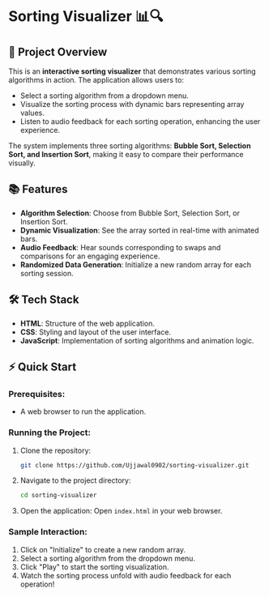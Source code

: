 # Sorting Visualizer 📊🔍

## 🚀 Project Overview

This is an **interactive sorting visualizer** that demonstrates various sorting algorithms in action. The application allows users to:
- Select a sorting algorithm from a dropdown menu.
- Visualize the sorting process with dynamic bars representing array values.
- Listen to audio feedback for each sorting operation, enhancing the user experience.

The system implements three sorting algorithms: **Bubble Sort, Selection Sort, and Insertion Sort**, making it easy to compare their performance visually.

## 📚 Features

- **Algorithm Selection**: Choose from Bubble Sort, Selection Sort, or Insertion Sort.
- **Dynamic Visualization**: See the array sorted in real-time with animated bars.
- **Audio Feedback**: Hear sounds corresponding to swaps and comparisons for an engaging experience.
- **Randomized Data Generation**: Initialize a new random array for each sorting session.

## 🛠️ Tech Stack

- **HTML**: Structure of the web application.
- **CSS**: Styling and layout of the user interface.
- **JavaScript**: Implementation of sorting algorithms and animation logic.

## ⚡ Quick Start

### Prerequisites:
- A web browser to run the application.

### Running the Project:

1. Clone the repository:
    ```bash
    git clone https://github.com/Ujjawal0902/sorting-visualizer.git
    ```

2. Navigate to the project directory:
    ```bash
    cd sorting-visualizer
    ```

3. Open the application:
    Open `index.html` in your web browser.

### Sample Interaction:

1. Click on "Initialize" to create a new random array.
2. Select a sorting algorithm from the dropdown menu.
3. Click "Play" to start the sorting visualization.
4. Watch the sorting process unfold with audio feedback for each operation!
